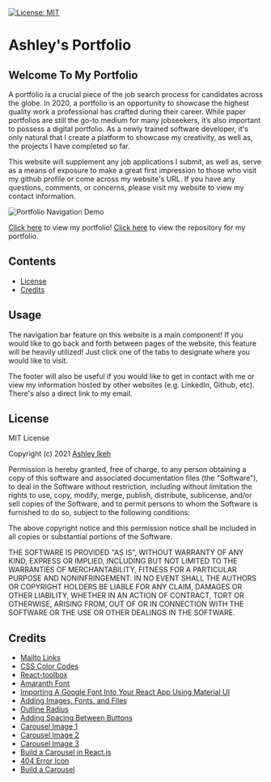 [![License: MIT](https://img.shields.io/badge/License-MIT-yellow.svg)](https://opensource.org/licenses/MIT) 
# Ashley's Portfolio


## Welcome To My Portfolio

A portfolio is a crucial piece of the job search process for candidates across the globe. In 2020, a portfolio is an opportunity to showcase the highest quality work a professional has crafted during their career.
While paper portfolios are still the go-to medium for many jobseekers, it’s also important to possess a digital portfolio. As a newly trained software developer, it's only natural that I create a platform to showcase my creativity, as well as, the projects I have completed so far.

This website will supplement any job applications I submit, as well as, serve as a means of exposure to make a great first impression to those who visit my github profile or come across my website's URL. If you have any questions, comments, or concerns, please visit my website to view my contact information.

![Portfolio Navigation Demo](src/Assets/Portfolio-Demo.gif)

[Click here](https://aikeh2021.github.io/React-Portfolio/) to view my portfolio! [Click here](https://github.com/Aikeh2021/React-Portfolio) to view the repository for my portfolio.

## Contents

* [License](#license)
* [Credits](#credits)

## Usage

The navigation bar feature on this website is a main component! If you would like to go back and forth between pages of the website, this feature will be heavily utilized!
Just click one of the tabs to designate where you would like to visit. 

The footer will also be useful if you would like to get in contact with me or view my information hosted by other websites (e.g. LinkedIn, Github, etc). There's also a direct link to my  email.


## License

MIT License

Copyright (c) 2021 [Ashley Ikeh](https://github.com/Aikeh2021)

Permission is hereby granted, free of charge, to any person obtaining a copy
of this software and associated documentation files (the "Software"), to deal
in the Software without restriction, including without limitation the rights
to use, copy, modify, merge, publish, distribute, sublicense, and/or sell
copies of the Software, and to permit persons to whom the Software is
furnished to do so, subject to the following conditions:

The above copyright notice and this permission notice shall be included in all
copies or substantial portions of the Software.

THE SOFTWARE IS PROVIDED "AS IS", WITHOUT WARRANTY OF ANY KIND, EXPRESS OR
IMPLIED, INCLUDING BUT NOT LIMITED TO THE WARRANTIES OF MERCHANTABILITY,
FITNESS FOR A PARTICULAR PURPOSE AND NONINFRINGEMENT. IN NO EVENT SHALL THE
AUTHORS OR COPYRIGHT HOLDERS BE LIABLE FOR ANY CLAIM, DAMAGES OR OTHER
LIABILITY, WHETHER IN AN ACTION OF CONTRACT, TORT OR OTHERWISE, ARISING FROM,
OUT OF OR IN CONNECTION WITH THE SOFTWARE OR THE USE OR OTHER DEALINGS IN THE
SOFTWARE.

## Credits

* [Mailto Links](https://css-tricks.com/snippets/html/mailto-links/)
* [CSS Color Codes](https://www.rapidtables.com/web/css/css-color.html)
* [React-toolbox](https://github.com/react-toolbox/react-toolbox/issues/971)
* [Amaranth Font](https://fonts.google.com/specimen/Amaranth?preview.text_type=custom&sidebar.open=true&selection.family=Amaranth)
* [Importing A Google Font Into Your React App Using Material UI](https://medium.com/@weberzt/importing-a-google-font-into-your-react-app-using-material-ui-773760ded532)
* [Adding Images, Fonts, and Files](https://create-react-app.dev/docs/adding-images-fonts-and-files/)
* [Outline Radius](https://stackoverflow.com/questions/5394116/outline-radius)
* [Adding Spacing Between Buttons](http://jsfiddle.net/Simo990/dTmy6/1/)
* [Carousel Image 1](https://unsplash.com/photos/EhTcC9sYXsw)
* [Carousel Image 2](https://unsplash.com/photos/Skf7HxARcoc)
* [Carousel Image 3](https://unsplash.com/photos/rg1y72eKw6o)
* [Build a Carousel in React.js](https://www.youtube.com/watch?v=Tdpq-9XYoNM)
* [404 Error Icon](https://www.freepik.com/free-icon/error-404_878044.htm)
* [Build a Carousel](https://react-bootstrap.github.io/components/carousel/)


